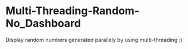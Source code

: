 # Multi-Threading-Random-No_Dashboard
Display random numbers generated parallely by using multi-threading :)
